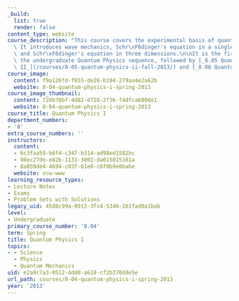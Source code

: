```yaml
---
_build:
  list: true
  render: false
content_type: website
course_description: "This course covers the experimental basis of quantum physics.\
  \ It introduces wave mechanics, Schr\xF6dinger's equation in a single dimension,\
  \ and Schr\xF6dinger's equation in three dimensions.\n\nIt is the first course in\
  \ the undergraduate Quantum Physics sequence, followed by [_8.05 Quantum Physics\
  \ II_](/courses/8-05-quantum-physics-ii-fall-2013/) and [_8.06 Quantum Physics III_](/courses/8-06-quantum-physics-iii-spring-2016/)."
course_image:
  content: f9a126fd-f655-de26-b194-279aa4e2a62b
  website: 8-04-quantum-physics-i-spring-2013
course_image_thumbnail:
  content: 720b70bf-4d82-d728-2f36-f4dfca689de1
  website: 8-04-quantum-physics-i-spring-2013
course_title: Quantum Physics I
department_numbers:
- '8'
extra_course_numbers: ''
instructors:
  content:
  - 6c3faa59-b6f4-c347-b314-ad98ed1582bc
  - 98ec27de-e82b-1131-3002-da015015161a
  - 8a059de4-4694-c03f-61e8-c6f0b9e8babe
  website: ocw-www
learning_resource_types:
- Lecture Notes
- Exams
- Problem Sets with Solutions
legacy_uid: 45d8c99a-0913-3fc4-5346-161fad8a1bab
level:
- Undergraduate
primary_course_number: '8.04'
term: Spring
title: Quantum Physics I
topics:
- - Science
  - Physics
  - Quantum Mechanics
uid: e2a9c7a3-0512-4dd0-a618-cf2b370dde5e
url_path: courses/8-04-quantum-physics-i-spring-2013
year: '2013'
---
```

